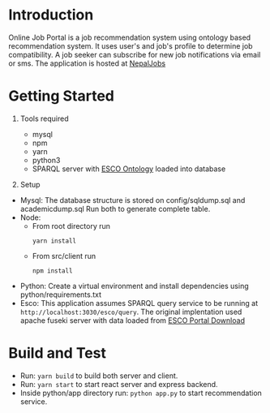 # Introduction

Online Job Portal is a job recommendation system using ontology based recommendation system. It uses user's and job's profile to determine job compatibility. A job seeker can subscribe for new job notifications via email or sms. The application is hosted at [NepalJobs](https://nepaljobs.ml)

# Getting Started

1. Tools required
   - mysql
   - npm
   - yarn
   - python3
   - SPARQL server with [ESCO Ontology](https://ec.europa.eu/esco/portal) loaded into database

2. Setup
  - Mysql: The database structure is stored on config/sqldump.sql and academicdump.sql Run both to generate complete table.
  - Node: 
    - From root directory run
      ```
      yarn install
      ```
    - From src/client run
      ```
      npm install
      ```
  - Python: Create a virtual environment and install dependencies using python/requirements.txt
  - Esco: This application assumes SPARQL query service to be running at `http://localhost:3030/esco/query`. The original implentation used apache fuseki       server with data loaded from [ESCO Portal Download](https://ec.europa.eu/esco/portal/download)

# Build and Test
  - Run: `yarn build` to build both server and client.
  - Run: `yarn start` to start react server and express backend.
  - Inside python/app directory run: `python app.py` to start recommendation service.
